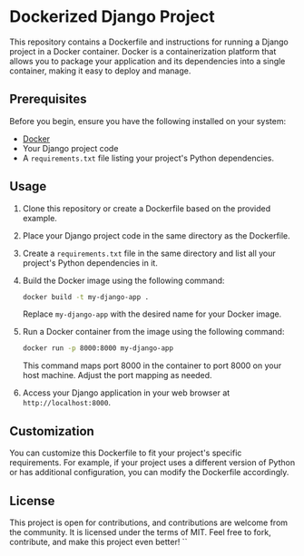 # Dockerized Django Project

This repository contains a Dockerfile and instructions for running a Django project in a Docker container. Docker is a containerization platform that allows you to package your application and its dependencies into a single container, making it easy to deploy and manage.

## Prerequisites

Before you begin, ensure you have the following installed on your system:

- [Docker](https://docs.docker.com/get-docker/)
- Your Django project code
- A `requirements.txt` file listing your project's Python dependencies.

## Usage

1. Clone this repository or create a Dockerfile based on the provided example.

2. Place your Django project code in the same directory as the Dockerfile.

3. Create a `requirements.txt` file in the same directory and list all your project's Python dependencies in it.

4. Build the Docker image using the following command:

    ```bash
    docker build -t my-django-app .
    ```

    Replace `my-django-app` with the desired name for your Docker image.

5. Run a Docker container from the image using the following command:

    ```bash
    docker run -p 8000:8000 my-django-app
    ```

    This command maps port 8000 in the container to port 8000 on your host machine. Adjust the port mapping as needed.

6. Access your Django application in your web browser at `http://localhost:8000`.

## Customization

You can customize this Dockerfile to fit your project's specific requirements. For example, if your project uses a different version of Python or has additional configuration, you can modify the Dockerfile accordingly.

## License

This project is open for contributions, and contributions are welcome from the community. It is licensed under the terms of MIT. Feel free to fork, contribute, and make this project even better!
``
